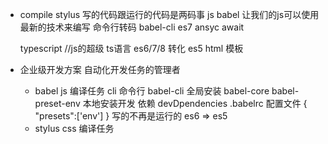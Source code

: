 - compile 
    stylus
    写的代码跟运行的代码是两码事
    js
    babel 让我们的js可以使用最新的技术来编写
        命令行转码 babel-cli
    es7 ansyc await 

    typescript  //js的超级  ts语言
    es6/7/8 转化 es5
    html 模板

- 企业级开发方案
    自动化开发任务的管理者
    + babel js 编译任务
        cli 命令行
        babel-cli 全局安装
        babel-core  babel-preset-env 本地安装开发
        依赖 devDpendencies
        .babelrc 配置文件
        {
            "presets":['env']
        }
        写的不再是运行的  es6 => es5
    + stylus css 编译任务
    